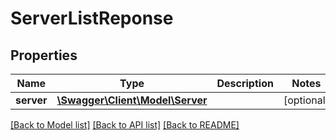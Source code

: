 # ServerListReponse

## Properties
Name | Type | Description | Notes
------------ | ------------- | ------------- | -------------
**server** | [**\Swagger\Client\Model\Server**](Server.md) |  | [optional] 

[[Back to Model list]](../README.md#documentation-for-models) [[Back to API list]](../README.md#documentation-for-api-endpoints) [[Back to README]](../README.md)


